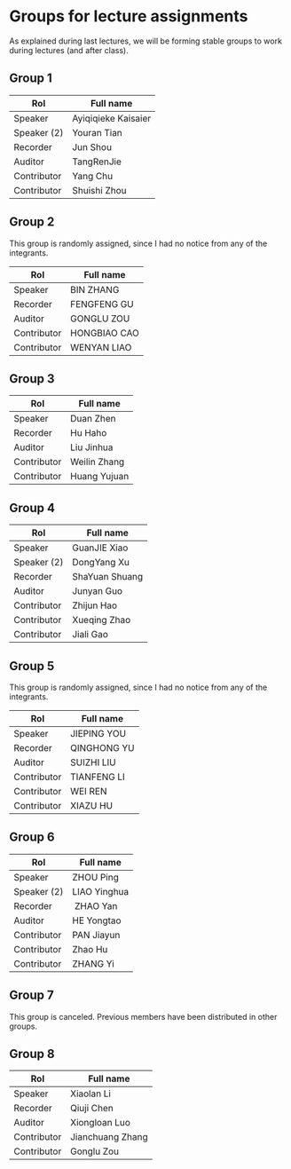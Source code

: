 # Groups for lecture assignments

As explained during last lectures, we will be forming stable groups to work during lectures (and after class).


## Group 1
|  Rol         |         Full name            |
|--------------|------------------------------|
|    Speaker      |   Ayiqiqieke	Kaisaier         |  
| Speaker (2)   | Youran Tian   |
|    Recorder      | Jun Shou                 |  
|    Auditor      | TangRenJie                  |  
|    Contributor      | Yang Chu                     |  
|    Contributor      | Shuishi Zhou               |  


## Group 2
This group is randomly assigned, since I had no notice
from any of the integrants.

|  Rol         |         Full name            |
|--------------|------------------------------|
|    Speaker      |  BIN	 ZHANG       |  
|    Recorder      |      FENGFENG	GU             |  
|    Auditor      |      GONGLU	ZOU               |  
|    Contributor      |      HONGBIAO	CAO             |  
|   Contributor      | WENYAN	LIAO |  


## Group 3
|  Rol         |         Full name            |
|--------------|------------------------------|
|    Speaker      |    Duan 	Zhen      |  
|    Recorder      |      Hu Haho           |  
|    Auditor      |        Liu 	Jinhua              |  
|    Contributor      |     Weilin	Zhang               |  
|    Contributor      |        Huang 	Yujuan           |  


## Group 4
|  Rol         |         Full name            |
|--------------|------------------------------|
|    Speaker      |  GuanJIE Xiao         |  
| Speaker (2) | DongYang Xu  |
|    Recorder      | ShaYuan Shuang                 |  
|    Auditor      | Junyan Guo                    |  
|    Contributor      | Zhijun Hao                    |  
| Contributor |   Xueqing Zhao  |
|    Contributor      |       Jiali Gao	           |  


## Group 5 
This group is randomly assigned, since I had no notice
from any of the integrants.

|  Rol         |         Full name            |
|--------------|------------------------------|
|    Speaker      |     JIEPING	YOU    |  
|    Recorder      |      QINGHONG	YU             |  
|    Auditor      |     SUIZHI	LIU                |  
|    Contributor      |    TIANFENG	LI              |  
|    Contributor      |     WEI	 REN             |  
|    Contributor      |     XIAZU	HU              |  


## Group 6
|  Rol         |         Full name            |
|--------------|------------------------------|
|    Speaker      |   ZHOU Ping	     |  
|    Speaker (2)      |    LIAO  Yinghua	        |  
|   Recorder | ZHAO Yan  | 
|    Auditor      |  HE Yongtao	                  |  
|    Contributor      |      PAN Jiayun	            |  
|    Contributor      |    Zhao	 Hu         |  
|    Contributor      |    ZHANG  Yi	              |  


## Group 7
This group is canceled. Previous members have been distributed in other groups.




## Group 8
|  Rol         |         Full name            |
|--------------|------------------------------|
|    Speaker      |  Xiaolan Li         |  
|    Recorder      | Qiuji Chen               |  
|    Auditor      | Xiongloan Luo                 |  
|    Contributor      | Jianchuang Zhang             |  
| Contributor | Gonglu Zou |